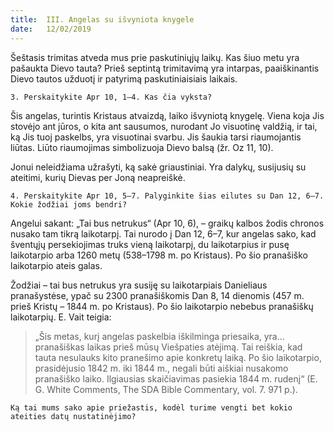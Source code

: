 ```yaml
---
title:  III. Angelas su išvyniota knygele
date:   12/02/2019
---
```


Šeštasis trimitas atveda mus prie paskutiniųjų laikų. Kas šiuo metu yra pašaukta Dievo tauta? Prieš septintą trimitavimą yra intarpas, paaiškinantis Dievo tautos užduotį ir patyrimą paskutiniaisiais laikais.

`3. Perskaitykite Apr 10, 1–4. Kas čia vyksta?`

Šis angelas, turintis Kristaus atvaizdą, laiko išvyniotą knygelę. Viena koja Jis stovėjo ant jūros, o kita ant sausumos, nurodant Jo visuotinę valdžią, ir tai, ką Jis tuoj paskelbs, yra visuotinai svarbu. Jis šaukia tarsi riaumojantis liūtas. Liūto riaumojimas simbolizuoja Dievo balsą (žr. Oz 11, 10).

Jonui neleidžiama užrašyti, ką sakė griaustiniai. Yra dalykų, susijusių su ateitimi, kurių Dievas per Joną neapreiškė.

`4. Perskaitykite Apr 10, 5–7. Palyginkite šias eilutes su Dan 12, 6–7. Kokie žodžiai joms bendri?`

Angelui sakant: „Tai bus netrukus“ (Apr 10, 6), – graikų kalbos žodis chronos nusako tam tikrą laikotarpį. Tai nurodo į Dan 12, 6–7, kur angelas sako, kad šventųjų persekiojimas truks vieną laikotarpį, du laikotarpius ir pusę laikotarpio arba 1260 metų (538–1798 m. po Kristaus). Po šio pranašiško laikotarpio ateis galas.

Žodžiai – tai bus netrukus yra susiję su laikotarpiais Danieliaus pranašystėse, ypač su 2300 pranašiškomis Dan 8, 14 dienomis (457 m. prieš Kristų – 1844 m. po Kristaus). Po šio laikotarpio nebebus pranašiškų laikotarpių. E. Vait teigia: 

> <p></p>
> „Šis metas, kurį angelas paskelbia iškilminga priesaika, yra... pranašiškas laikas prieš mūsų Viešpaties atėjimą. Tai reiškia, kad tauta nesulauks kito pranešimo apie konkretų laiką. Po šio laikotarpio, prasidėjusio 1842 m. iki 1844 m., negali būti aiškiai nusakomo pranašiško laiko. Ilgiausias skaičiavimas pasiekia 1844 m. rudenį“ (E. G. White Comments, The SDA Bible Commentary, vol. 7. 971 p.).

`Ką tai mums sako apie priežastis, kodėl turime vengti bet kokio ateities datų nustatinėjimo?`
